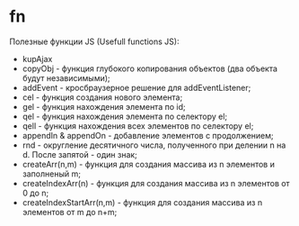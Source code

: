 # fn

Полезные функции JS (Usefull functions JS):

- kupAjax
- copyObj - функция глубокого копирования объектов (два объекта будут независимыми);
- addEvent - кросбраузерное решение для addEventListener;
- cel - функция создания нового элемента;
- gel - функция нахождения элемента по id;
- qel - функция нахождения элемента по селектору el;
- qell - функция нахождения всех элементов по селектору el;
- appendIn & appendOn - добавление элементов с продолжением;
- rnd - округление десятичного числа, полученного при делении n на d. После запятой - один знак;
- createArr(n,m) - функция для создания массива из n элементов и заполненый m;
- createIndexArr(n) - функция для создания массива из n элементов от 0 до n;
- createIndexStartArr(n,m) - функция для создания массива из n элементов от m до n+m;
